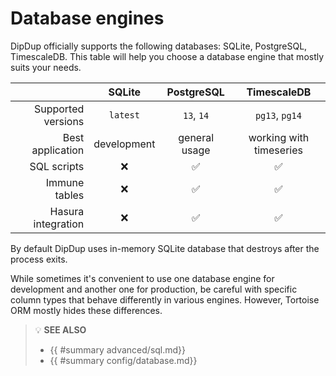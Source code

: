 # Database engines

DipDup officially supports the following databases: SQLite, PostgreSQL, TimescaleDB. This table will help you choose a database engine that mostly suits your needs.

| | SQLite | PostgreSQL | TimescaleDB |
| -: | :-: | :-: | :-: |
| Supported versions | `latest` | `13`, `14` | `pg13`, `pg14` |
| Best application | development | general usage | working with timeseries
| SQL scripts | ❌ | ✅ | ✅ |
| Immune tables | ❌ | ✅ | ✅ |
| Hasura integration | ❌ | ✅ | ✅ |

By default DipDup uses in-memory SQLite database that destroys after the process exits.

While sometimes it's convenient to use one database engine for development and another one for production, be careful with specific column types that behave differently in various engines. However, Tortoise ORM mostly hides these differences.

> 💡 **SEE ALSO**
>
> * {{ #summary advanced/sql.md}}
> * {{ #summary config/database.md}}
